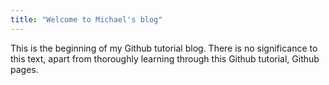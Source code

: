 ```yaml
---
title: "Welcome to Michael's blog"
---
```


This is the beginning of my Github tutorial blog. There is no significance to this text, apart from thoroughly learning through this Github tutorial, Github pages.
